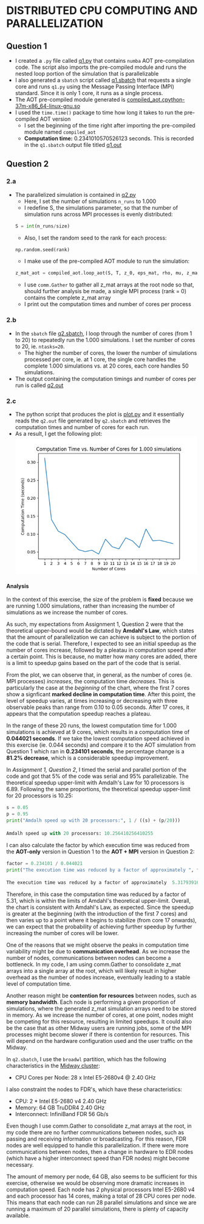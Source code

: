 # DISTRIBUTED CPU COMPUTING AND PARALLELIZATION

## Question 1
- I created a `.py` file called [q1.py](https://github.com/magabrielaa/large-scale-computing/blob/main/02_distributed_CPU_computing/q1.py) that contains `numba` AOT pre-compilation code. The script also imports the pre-compiled module and runs the nested loop portion of the simulation that is parallelizable
- I also generated a `sbatch` script called [q1.sbatch](https://github.com/magabrielaa/large-scale-computing/blob/main/02_distributed_CPU_computing/q1.sbatch) that requests a single core
and runs `q1.py` using the Message Passing Interface (MPI) standard. Since it is only 1 core, it runs as a single process.
- The AOT pre-compiled module generated is [compiled_aot.cpython-37m-x86_64-linux-gnu.so](https://github.com/magabrielaa/large-scale-computing/blob/main/02_distributed_CPU_computing/compiled_aot.cpython-37m-x86_64-linux-gnu.so)
- I used the `time.time()` package to time how long it takes to run the pre-compiled AOT version
    - I set the beginning of the time right after importing the pre-compiled module named `compiled_aot`
    - **Computation time:** 0.2341010570526123 seconds. This is recorded in the `q1.sbatch` output file titled [q1.out](https://github.com/magabrielaa/large-scale-computing/blob/main/02_distributed_CPU_computing/q1.out)


## Question 2

### 2.a

- The parallelized simulation is contained in [q2.py](https://github.com/magabrielaa/large-scale-computing/blob/main/02_distributed_CPU_computing/q2.py)
    - Here, I set the number of simulations `n_runs` to 1.000
    - I redefine S, the simulations parameter, so that the number of simulation runs across MPI processes is evenly distributed:
    ```python
    S = int(n_runs/size)
    ```
    - Also, I set the random seed to the rank for each process:
    ```python
    np.random.seed(rank)
    ```
    - I make use of the pre-compiled AOT module to run the simulation:
    ```python
    z_mat_aot = compiled_aot.loop_aot(S, T, z_0, eps_mat, rho, mu, z_mat)
    ```
    - I use `comm.Gather` to gather all z_mat arrays at the root node so that, should further analysis be made, a single MPI process (rank = 0) contains the complete z_mat array
    - I print out the computation times and number of cores per process

### 2.b

- In the `sbatch` file [q2.sbatch](https://github.com/magabrielaa/large-scale-computing/blob/main/02_distributed_CPU_computing/q2.sbatch), I loop through the number of cores (from 1 to 20) to repeatedly run the 1.000 simulations. I set the number of cores to 20, ie. `ntasks=20`.
    - The higher the number of cores, the lower the number of simulations processed per core, ie. at 1 core, the single core handles the complete 1.000 simulations vs. at 20 cores, each core handles 50 simulations.
- The output containing the computation timings and number of cores per run is called [q2.out](https://github.com/magabrielaa/large-scale-computing/blob/main/02_distributed_CPU_computing/q2.out)

### 2.c
- The python script that produces the plot is [plot.py](https://github.com/magabrielaa/large-scale-computing/blob/main/02_distributed_CPU_computing/plot.py) and it essentially reads the `q2.out` file generated by `q2.sbatch` and retrieves the computation times and number of cores for each run.
- As a result, I get the following plot:
![Parallelization Plot](https://github.com/magabrielaa/large-scale-computing/blob/main/02_distributed_CPU_computing/plot.png)

#### Analysis
In the context of this exercise, the size of the problem is **fixed** because we are running 1.000 simulations, rather than increasing the number of simulations as we increase the number of cores.

As such, my expectations from Assignment 1, Question 2 were that the theoretical upper-bound would be dictated by **Amdahl's Law**, which states that the amount of parallelization we can achieve is subject to the portion of the code that is serial. Therefore, I expected to see an initial speedup as the number of cores increase, followed by a pleatau in computation speed after a certain point. This is because, no matter how many cores are added, there is a limit to speedup gains based on the part of the code that is serial. 

From the plot, we can observe that, in general, as the number of cores (ie. MPI processes) _increases_, the computation time _decreases_. This is particularly the case at the _beginning_ of the chart, where the first 7 cores show a signficant **marked decline in computation time**. After this point, the level of speedup varies, at times increasing or decreasing with three observable peaks than range from 0.10 to 0.05 seconds. After 17 cores, it appears that the computation speedup reaches a plateau.

In the range of these 20 runs, the lowest computation time for 1.000 simulations is achieved at 9 cores, which results in a computation time of  **0.044021 seconds**. If we take the lowest computation speed achieved in this exercise (ie. 0.044 seconds) and compare it to the AOT simulation from Question 1 which ran in **0.234101 seconds**, the percentage change is a **81.2% decrease**, which is a considerable speedup improvement.

In _Assignment 1, Question 2_, I timed the serial and parallel portion of the code and got that 5% of the code was serial and 95% parallelizable. The theoretical speedup upper-limit with Amdalh's Law for 10 processors is 6.89. Following the same proportions, the theoretical speedup upper-limit for 20 processors is 10.25:

```python
s = 0.05
p = 0.95
print("Amdalh speed up with 20 processors:", 1 / ((s) + (p/20)))

Amdalh speed up with 20 processors: 10.256410256410255
```
I can also calculate the factor by which execution time was reduced from the **AOT-only** version in Question 1 to the **AOT + MPI** version in Question 2:

```python
factor = 0.234101 / 0.044021
print("The execution time was reduced by a factor of approximately ", factor)

The execution time was reduced by a factor of approximately  5.317939165398333
```
Therefore, in this case the computation time was reduced by a factor of 5.31, which is within the limits of Amdahl's theoretical upper-limit. Overall, the chart is consistent with Amdahl's Law, as expected. Since the speedup is greater at the beginning (with the introduction of the first 7 cores) and then varies up to a point where it begins to stabilize (from core 17 onwards), we can expect that the probability of achieving further speedup by further increasing the number of cores will be lower.

One of the reasons that we might observe the peaks in computation time variability might be due to **communication overhead**. As we increase the number of nodes, communications between nodes can become a bottleneck. In my code, I am using comm.Gather to consolidate z_mat arrays into a single array at the root, which will likely result in higher overhead as the number of nodes increase, eventually leading to a stable level of computation time.

Another reason might be **contention for resources** between nodes, such as **memory bandwidth**. Each node is performing a given proportion of simulations, where the generated z_mat simulation arrays need to be stored in memory. As we increase the number of cores, at one point, nodes might be competing for this resource, resulting in limited speedups. It could also be the case that as other Midway users are running jobs, some of the MPI processes might become slower if there is contention for resources. This will depend on the hardware configuration used and the user traffic on the Midway.

In `q2.sbatch`, I use the `broadwl` partition, which has the following characteristics in the [Midway cluster](https://rcc.uchicago.edu/documentation/_build/html/whats-new/index.html):
- CPU Cores per Node: 28 x Intel E5-2680v4 @ 2.40 GHz

I also constraint the nodes to FDR's, which have these characteristics:
- CPU: 2 * Intel E5-2680 v4  2.40 GHz
- Memory:  64 GB TruDDR4  2.40 GHz
- Interconnect:  InfiniBand FDR 56 Gb/s

Even though I use comm.Gather to consolidate z_mat arrays at the root, in my code there are no further communications between nodes, such as passing and receiving information or broadcasting. For this reason, FDR nodes are well equipped to handle this parallelization. If there were more communications between nodes, then a change in hardware to EDR nodes (which have a higher interconnect speed than FDR nodes) might become necessary.

The amount of memory per node, 64 GB, also seems to be sufficient for this exercise, otherwise we would be observing more dramatic increases in computation speed. Each node has 2 physical processors Intel E5-2680 v4 and each processor has 14 cores, making a total of 28 CPU cores per node. This means that each node can run 28 parallel simulations and since we are running a maximum of 20 parallel simulations, there is plenty of capacity available.